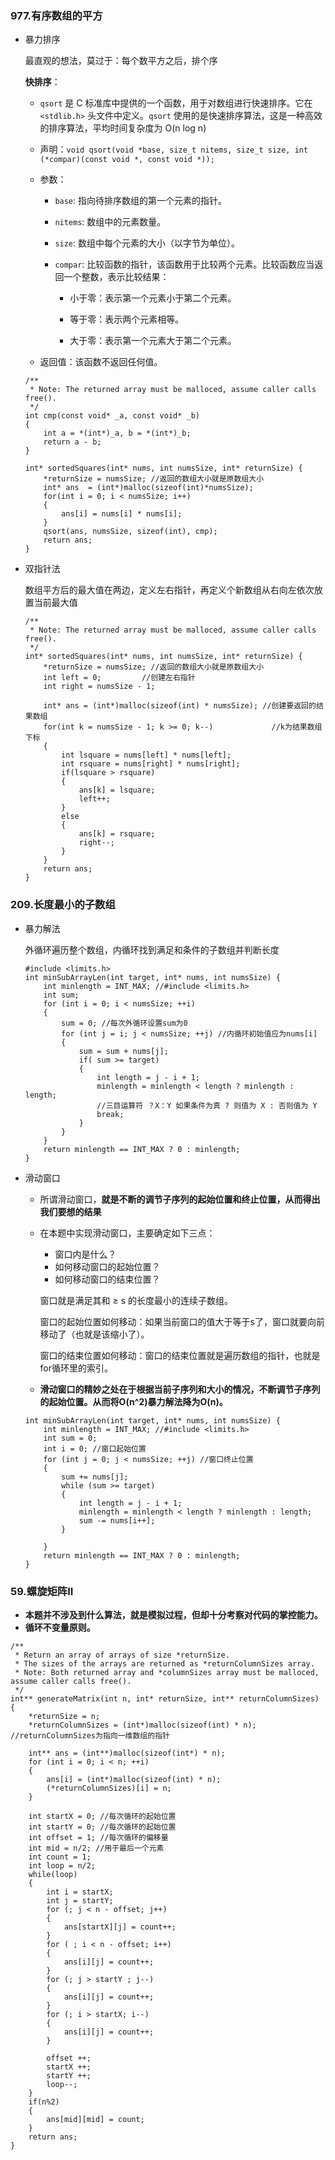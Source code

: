 ### 977.有序数组的平方 

- 暴力排序

  最直观的想法，莫过于：每个数平方之后，排个序

  **快排序**：

  - `qsort` 是 C 标准库中提供的一个函数，用于对数组进行快速排序。它在 `<stdlib.h>` 头文件中定义。`qsort` 使用的是快速排序算法，这是一种高效的排序算法，平均时间复杂度为 O(n log n)

  - 声明：`void qsort(void *base, size_t nitems, size_t size, int (*compar)(const void *, const void *));`

  - 参数：

    - `base`: 指向待排序数组的第一个元素的指针。
    
    - `nitems`: 数组中的元素数量。
    
    - `size`: 数组中每个元素的大小（以字节为单位）。
    
    - `compar`: 比较函数的指针，该函数用于比较两个元素。比较函数应当返回一个整数，表示比较结果：
    
      - 小于零：表示第一个元素小于第二个元素。
    
      - 等于零：表示两个元素相等。
    
      - 大于零：表示第一个元素大于第二个元素。  
  - 返回值：该函数不返回任何值。

  ```
  /**
   * Note: The returned array must be malloced, assume caller calls free().
   */
  int cmp(const void* _a, const void* _b)
  {
      int a = *(int*)_a, b = *(int*)_b;
      return a - b;
  }
  
  int* sortedSquares(int* nums, int numsSize, int* returnSize) {
      *returnSize = numsSize; //返回的数组大小就是原数组大小
      int* ans  = (int*)malloc(sizeof(int)*numsSize);
      for(int i = 0; i < numsSize; i++)
      {
          ans[i] = nums[i] * nums[i];
      }
      qsort(ans, numsSize, sizeof(int), cmp);
      return ans;
  }
  ```

- 双指针法

  数组平方后的最大值在两边，定义左右指针，再定义个新数组从右向左依次放置当前最大值
  
  ```
  /**
   * Note: The returned array must be malloced, assume caller calls free().
   */
  int* sortedSquares(int* nums, int numsSize, int* returnSize) {
      *returnSize = numsSize; //返回的数组大小就是原数组大小
      int left = 0;			//创建左右指针
      int right = numsSize - 1;
  
      int* ans = (int*)malloc(sizeof(int) * numsSize); //创建要返回的结果数组
      for(int k = numsSize - 1; k >= 0; k--)			 //k为结果数组下标
      {
          int lsquare = nums[left] * nums[left];
          int rsquare = nums[right] * nums[right];
          if(lsquare > rsquare)
          {
              ans[k] = lsquare;
              left++;
          }
          else
          {
              ans[k] = rsquare;
              right--;
          }
      }
      return ans;
  }
  ```
  
  

### 209.长度最小的子数组 

- 暴力解法

  外循环遍历整个数组，内循环找到满足和条件的子数组并判断长度

  ```
  #include <limits.h>
  int minSubArrayLen(int target, int* nums, int numsSize) {
      int minlength = INT_MAX; //#include <limits.h>
      int sum;
      for (int i = 0; i < numsSize; ++i)
      {
          sum = 0; //每次外循环设置sum为0
          for (int j = i; j < numsSize; ++j) //内循环初始值应为nums[i]
          {
              sum = sum + nums[j];
              if( sum >= target)
              {
                  int length = j - i + 1;
                  minlength = minlength < length ? minlength : length; 
                  //三目运算符 ？X：Y 如果条件为真 ? 则值为 X : 否则值为 Y
                  break;
              }
          }
      }
      return minlength == INT_MAX ? 0 : minlength;
  }
  
  ```

- 滑动窗口

  - 所谓滑动窗口，**就是不断的调节子序列的起始位置和终止位置，从而得出我们要想的结果**

  - 在本题中实现滑动窗口，主要确定如下三点：

    - 窗口内是什么？
    - 如何移动窗口的起始位置？
    - 如何移动窗口的结束位置？

    窗口就是满足其和 ≥ s 的长度最小的连续子数组。

    窗口的起始位置如何移动：如果当前窗口的值大于等于s了，窗口就要向前移动了（也就是该缩小了）。

    窗口的结束位置如何移动：窗口的结束位置就是遍历数组的指针，也就是for循环里的索引。

  - **滑动窗口的精妙之处在于根据当前子序列和大小的情况，不断调节子序列的起始位置。从而将O(n^2)暴力解法降为O(n)。**

  ```
  int minSubArrayLen(int target, int* nums, int numsSize) {
      int minlength = INT_MAX; //#include <limits.h>
      int sum = 0;
      int i = 0; //窗口起始位置
      for (int j = 0; j < numsSize; ++j) //窗口终止位置
      {
          sum += nums[j]; 
          while (sum >= target)
          {
              int length = j - i + 1;
              minlength = minlength < length ? minlength : length;
              sum -= nums[i++];
          }
  
      }
      return minlength == INT_MAX ? 0 : minlength;
  }
  ```
  
  

### 59.螺旋矩阵II

- **本题并不涉及到什么算法，就是模拟过程，但却十分考察对代码的掌控能力。**
- **循环不变量原则。**

```
/**
 * Return an array of arrays of size *returnSize.
 * The sizes of the arrays are returned as *returnColumnSizes array.
 * Note: Both returned array and *columnSizes array must be malloced, assume caller calls free().
 */
int** generateMatrix(int n, int* returnSize, int** returnColumnSizes) {
    *returnSize = n;
    *returnColumnSizes = (int*)malloc(sizeof(int) * n); //returnColumnSizes为指向一维数组的指针

    int** ans = (int**)malloc(sizeof(int*) * n);
    for (int i = 0; i < n; ++i)
    {
        ans[i] = (int*)malloc(sizeof(int) * n);
        (*returnColumnSizes)[i] = n;
    }

    int startX = 0; //每次循环的起始位置
    int startY = 0; //每次循环的起始位置
    int offset = 1; //每次循环的偏移量
    int mid = n/2; //用于最后一个元素
    int count = 1; 
    int loop = n/2;
    while(loop)
    {
        int i = startX;
        int j = startY;
        for (; j < n - offset; j++)
        {
            ans[startX][j] = count++;
        }
        for ( ; i < n - offset; i++)
        {
            ans[i][j] = count++;
        }
        for (; j > startY ; j--)
        {
            ans[i][j] = count++;
        }
        for (; i > startX; i--)
        {
            ans[i][j] = count++;
        }

        offset ++;
        startX ++;
        startY ++;
        loop--;
    }
    if(n%2)
    {
        ans[mid][mid] = count;
    }
    return ans;
}

```

